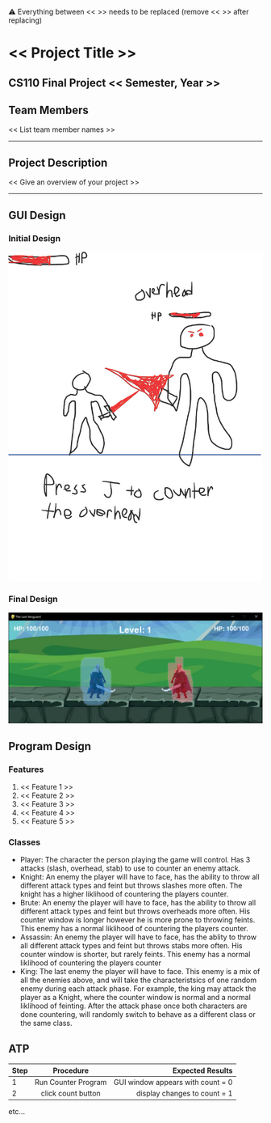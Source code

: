 
:warning: Everything between << >> needs to be replaced (remove << >> after replacing)

# << Project Title >>
## CS110 Final Project  << Semester, Year >>

## Team Members

<< List team member names >>

***

## Project Description

<< Give an overview of your project >>

***    

## GUI Design

### Initial Design

![initial gui](assets/gui.jpg)

### Final Design

![final gui](assets/finalgui.jpg)

## Program Design

### Features

1. << Feature 1 >>
2. << Feature 2 >>
3. << Feature 3 >>
4. << Feature 4 >>
5. << Feature 5 >>

### Classes

- Player: The character the person playing the game will control. Has 3 attacks (slash, overhead, stab) to use to counter an enemy attack. 
- Knight: An enemy the player will have to face, has the ability to throw all different attack types and feint but throws slashes more often. The knight has a higher liklihood of countering the players counter. 
- Brute: An enemy the player will have to face, has the ability to throw all different attack types and feint but throws overheads more often. His counter window is longer however he is more prone to throwing feints. This enemy has a normal liklihood of countering the players counter. 
- Assassin: An enemy the player will have to face, has the ablity to throw all different attack types and feint but throws stabs more often. His counter window is shorter, but rarely feints. This enemy has a normal liklihood of countering the players counter
- King: The last enemy the player will have to face. This enemy is a mix of all the enemies above, and will take the characteristsics of one random enemy during each attack phase. For example, the king may attack the player as a Knight, where the counter window is normal and a normal liklihood of feinting. After the attack phase once both characters are done countering, will randomly switch to behave as a different class or the same class.  

## ATP

| Step                 |Procedure             |Expected Results                   |
|----------------------|:--------------------:|----------------------------------:|
|  1                   | Run Counter Program  |GUI window appears with count = 0  |
|  2                   | click count button   | display changes to count = 1      |
etc...
